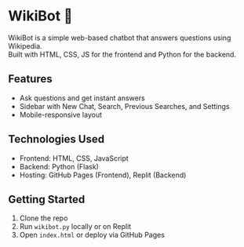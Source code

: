 # WikiBot 🤖

WikiBot is a simple web-based chatbot that answers questions using Wikipedia.  
Built with HTML, CSS, JS for the frontend and Python for the backend.

## Features
- Ask questions and get instant answers
- Sidebar with New Chat, Search, Previous Searches, and Settings
- Mobile-responsive layout

## Technologies Used
- Frontend: HTML, CSS, JavaScript
- Backend: Python (Flask)
- Hosting: GitHub Pages (Frontend), Replit (Backend)

## Getting Started
1. Clone the repo
2. Run `wikibot.py` locally or on Replit
3. Open `index.html` or deploy via GitHub Pages

